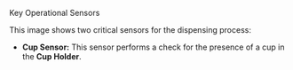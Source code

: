 Key Operational Sensors



This image shows two critical sensors for the dispensing process:

* **Cup Sensor:** This sensor performs a check for the presence of a cup in the **Cup Holder**.
